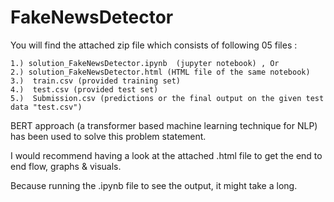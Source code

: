 # FakeNewsDetector

You will find the attached zip file which consists of following 05 files :

    1.) solution_FakeNewsDetector.ipynb  (jupyter notebook) , Or  
    2.) solution_FakeNewsDetector.html (HTML file of the same notebook)
    3.)  train.csv (provided training set)
    4.)  test.csv (provided test set)
    5.)  Submission.csv (predictions or the final output on the given test data "test.csv")
  
BERT approach (a transformer based machine learning technique for NLP) has been used to solve this problem statement.

I would recommend having a look at the attached .html file to get the end to end flow, graphs & visuals. 

Because running the .ipynb file to see the output, it might take a long. 
